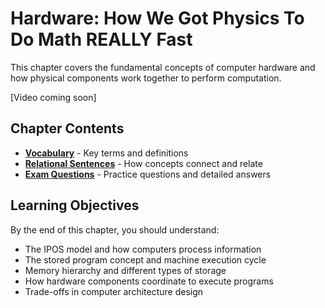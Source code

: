 # Hardware: How We Got Physics To Do Math REALLY Fast

This chapter covers the fundamental concepts of computer hardware and how physical components work together to perform computation.

[Video coming soon]

## Chapter Contents

- [**Vocabulary**](vocabulary) - Key terms and definitions
- [**Relational Sentences**](relational-sentences) - How concepts connect and relate
- [**Exam Questions**](exam-questions) - Practice questions and detailed answers

## Learning Objectives

By the end of this chapter, you should understand:
- The IPOS model and how computers process information
- The stored program concept and machine execution cycle
- Memory hierarchy and different types of storage
- How hardware components coordinate to execute programs
- Trade-offs in computer architecture design
